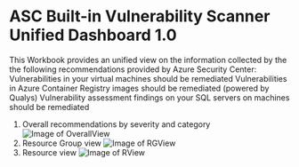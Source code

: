 # ASC Built-in Vulnerability Scanner Unified Dashboard 1.0
This Workbook provides an unified view on the information collected by the the following recommendations provided by Azure Security Center:
    Vulnerabilities in your virtual machines should be remediated
    Vulnerabilities in Azure Container Registry images should be remediated (powered by Qualys)
    Vulnerability assessment findings on your SQL servers on machines should be remediated

1. Overall recommendations by severity and category
![Image of OverallView](https://github.com/carlosfar/public/blob/master/Azure%20Security%20Center/ASCQualysWorkbook/Screenshot_Overview.png?raw=true)
2. Resource Group view
![Image of RGView](https://github.com/carlosfar/public/blob/master/Azure%20Security%20Center/ASCQualysWorkbook/Screenshot_RGView.png?raw=true)
3. Resource view
![Image of RView](https://github.com/carlosfar/public/blob/master/Azure%20Security%20Center/ASCQualysWorkbook/Screenshot_RView.png?raw=true)
